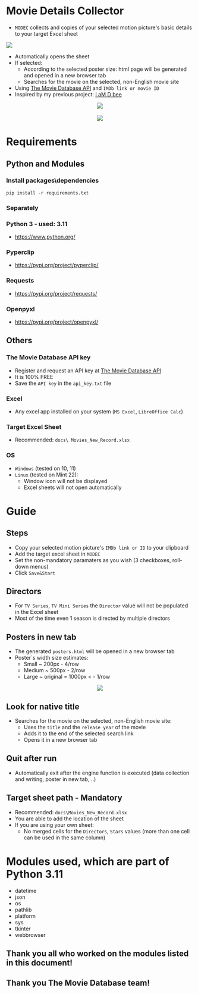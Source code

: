 # Movie Details Collector
- `MODEC` collects and copies of your selected motion picture's basic details to your target Excel sheet

<img src="docs/guide/target_sheet.png"> 

- Automatically opens the sheet
- If selected: 
    - According to the selected poster size: html page will be generated and opened in a new browser tab
    - Searches for the movie on the selected, non-English movie site
- Using [The Movie Database API](https://www.themoviedb.org/documentation/api) and `IMDb link or movie ID`
- Inspired by my previous project: [I aM D bee](https://github.com/K4KarolE/I_aM_D_bee)

<div align="center">
    <img src="docs/promo/initech.png" </img> 
</div>

<br>
<div align="center">
    <img src="docs/promo/nostromo.png" </img> 
</div>


# Requirements
## Python and Modules
### Install packages\dependencies
```
pip install -r requirements.txt
```
### Separately
### Python 3 - used: 3.11
- https://www.python.org/

### Pyperclip
- https://pypi.org/project/pyperclip/

### Requests
- https://pypi.org/project/requests/

### Openpyxl
- https://pypi.org/project/openpyxl/

## Others
### The Movie Database API key
- Register and request an API key at [The Movie Database API](https://www.themoviedb.org/documentation/api)
- It is 100% FREE
- Save the `API key` in the `api_key.txt` file

### Excel
- Any excel app installed on your system (`MS Excel`, `LibreOffice Calc`)

### Target Excel Sheet
- Recommended: `docs\ Movies_New_Record.xlsx`

### OS
- `Windows` (tested on 10, 11)
- `Linux` (tested on Mint 22):
    - Window icon will not be displayed
    - Excel sheets will not open automatically

# Guide
## Steps
- Copy your selected motion picture's `IMDb link or ID` to your clipboard
- Add the target excel sheet in `MODEC`
- Set the non-mandatory paramaters as you wish (3 checkboxes, roll-down menus)
- Click `Save&Start`

## Directors
- For `TV Series`, `TV Mini Series` the `Director` value will not be populated in the Excel sheet
- Most of the time even 1 season is directed by multiple directors

## Posters in new tab
- The generated `posters.html` will be opened in a new browser tab
- Poster`s width size estimates: 
    - Small ~ 200px - 4/row
    - Medium ~ 500px - 2/row
    - Large ~ original = 1000px < - 1/row
<div align="center">
    <img src="docs/guide/poster.png"</img> 
</div> 

## Look for native title
- Searches for the movie on the selected, non-English movie site:
    - Uses the `title` and the `release year` of the movie
    - Adds it to the end of the selected search link
    - Opens it in a new browser tab

## Quit after run
- Automatically exit after the engine function is executed (data collection and writing, poster in new tab, ..)

## Target sheet path - Mandatory
- Recommended: `docs\Movies_New_Record.xlsx`
- You are able to add the location of the sheet
- If you are using your own sheet:
    - No merged cells for the `Directors`, `Stars` values (more than one cell can be used in the same column)


# Modules used, which are part of Python 3.11
- datetime
- json
- os
- pathlib
- platform
- sys
- tkinter
- webbrowser

## Thank you all who worked on the modules listed in this document!
## Thank you The Movie Database team!
